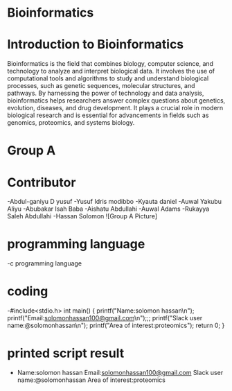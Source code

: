 # Bioinformatics 
# Introduction to Bioinformatics 
Bioinformatics is the field that combines biology, computer science, and technology to analyze and interpret biological data. It involves the use of computational tools and algorithms to study and understand biological processes, such as genetic sequences, molecular structures, and pathways. By harnessing the power of technology and data analysis, bioinformatics helps researchers answer complex questions about genetics, evolution, diseases, and drug development. It plays a crucial role in modern biological research and is essential for advancements in fields such as genomics, proteomics, and systems biology.
# Group A 
# Contributor 
-Abdul-ganiyu D yusuf
-Yusuf Idris modibbo
-Kyauta daniel
-Auwal Yakubu Aliyu
-Abubakar Isah Baba
-Aishatu Abdullahi
-Auwal Adams
-Rukayya Saleh Abdullahi
-Hassan Solomon
![Group A Picture]

















# programming language 
-c programming language
# coding


-#include<stdio.h>
int main() {
  printf("Name:solomon hassan\n");
  printf("Email:solomonhassan100@gmail.com\n");;;
  printf("Slack user name:@solomonhassan\n");
  printf("Area of interest:proteomics");
  return 0;
}
# printed script result



- Name:solomon hassan
Email:solomonhassan100@gmail.com
Slack user name:@solomonhassan
Area of interest:proteomics